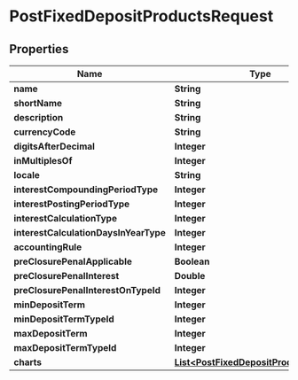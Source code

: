 
# PostFixedDepositProductsRequest

## Properties
Name | Type | Description | Notes
------------ | ------------- | ------------- | -------------
**name** | **String** |  |  [optional]
**shortName** | **String** |  |  [optional]
**description** | **String** |  |  [optional]
**currencyCode** | **String** |  |  [optional]
**digitsAfterDecimal** | **Integer** |  |  [optional]
**inMultiplesOf** | **Integer** |  |  [optional]
**locale** | **String** |  |  [optional]
**interestCompoundingPeriodType** | **Integer** |  |  [optional]
**interestPostingPeriodType** | **Integer** |  |  [optional]
**interestCalculationType** | **Integer** |  |  [optional]
**interestCalculationDaysInYearType** | **Integer** |  |  [optional]
**accountingRule** | **Integer** |  |  [optional]
**preClosurePenalApplicable** | **Boolean** |  |  [optional]
**preClosurePenalInterest** | **Double** |  |  [optional]
**preClosurePenalInterestOnTypeId** | **Integer** |  |  [optional]
**minDepositTerm** | **Integer** |  |  [optional]
**minDepositTermTypeId** | **Integer** |  |  [optional]
**maxDepositTerm** | **Integer** |  |  [optional]
**maxDepositTermTypeId** | **Integer** |  |  [optional]
**charts** | [**List&lt;PostFixedDepositProductsCharts&gt;**](PostFixedDepositProductsCharts.md) |  |  [optional]




